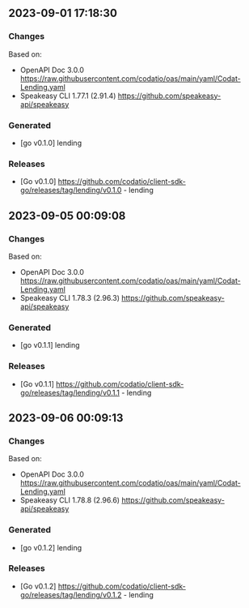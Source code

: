 

## 2023-09-01 17:18:30
### Changes
Based on:
- OpenAPI Doc 3.0.0 https://raw.githubusercontent.com/codatio/oas/main/yaml/Codat-Lending.yaml
- Speakeasy CLI 1.77.1 (2.91.4) https://github.com/speakeasy-api/speakeasy
### Generated
- [go v0.1.0] lending
### Releases
- [Go v0.1.0] https://github.com/codatio/client-sdk-go/releases/tag/lending/v0.1.0 - lending

## 2023-09-05 00:09:08
### Changes
Based on:
- OpenAPI Doc 3.0.0 https://raw.githubusercontent.com/codatio/oas/main/yaml/Codat-Lending.yaml
- Speakeasy CLI 1.78.3 (2.96.3) https://github.com/speakeasy-api/speakeasy
### Generated
- [go v0.1.1] lending
### Releases
- [Go v0.1.1] https://github.com/codatio/client-sdk-go/releases/tag/lending/v0.1.1 - lending

## 2023-09-06 00:09:13
### Changes
Based on:
- OpenAPI Doc 3.0.0 https://raw.githubusercontent.com/codatio/oas/main/yaml/Codat-Lending.yaml
- Speakeasy CLI 1.78.8 (2.96.6) https://github.com/speakeasy-api/speakeasy
### Generated
- [go v0.1.2] lending
### Releases
- [Go v0.1.2] https://github.com/codatio/client-sdk-go/releases/tag/lending/v0.1.2 - lending